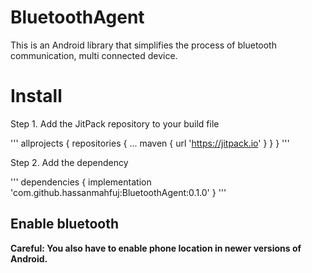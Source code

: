 # BluetoothAgent

This is an Android library that simplifies the process of bluetooth communication, multi connected device.

# Install

Step 1. Add the JitPack repository to your build file

'''
        allprojects {
		repositories {
			...
			maven { url 'https://jitpack.io' }
		}
	}
'''

Step 2. Add the dependency

'''
        dependencies {
	        implementation 'com.github.hassanmahfuj:BluetoothAgent:0.1.0'
	}
'''

## Enable bluetooth

**Careful: You also have to enable phone location in newer versions of Android.**
